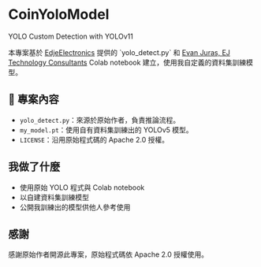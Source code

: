# CoinYoloModel

YOLO Custom Detection with YOLOv11

本專案基於 
[EdjeElectronics]([[https://github.com/original-repo-link](https://github.com/EdjeElectronics/Train-and-Deploy-YOLO-Models?tab=Apache-2.0-1-ov-file)](https://github.com/EdjeElectronics/Train-and-Deploy-YOLO-Models?tab=readme-ov-file)) 提供的 `yolo_detect.py` 和 
[Evan Juras, EJ Technology Consultants](https://colab.research.google.com/github/EdjeElectronics/Train-and-Deploy-YOLO-Models/blob/main/Train_YOLO_Models.ipynb) Colab notebook 建立，使用我自定義的資料集訓練模型。

## 📁 專案內容
- `yolo_detect.py`：來源於原始作者，負責推論流程。
- `my_model.pt`：使用自有資料集訓練出的 YOLOv5 模型。
- `LICENSE`：沿用原始程式碼的 Apache 2.0 授權。

## 我做了什麼
- 使用原始 YOLO 程式與 Colab notebook
- 以自建資料集訓練模型
- 公開我訓練出的模型供他人參考使用

## 感謝
感謝原始作者開源此專案，原始程式碼依 Apache 2.0 授權使用。
